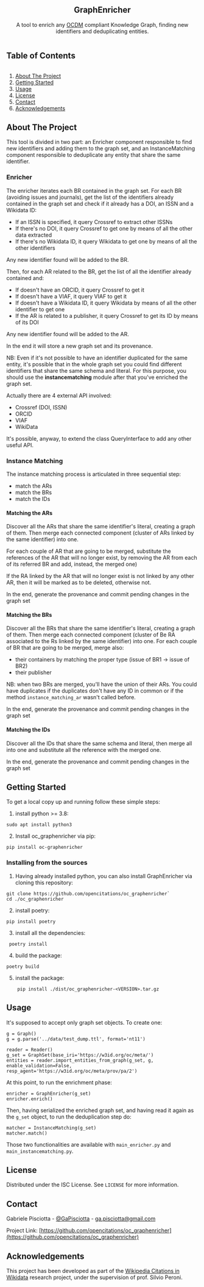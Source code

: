 <p align="center">

  <h2 align="center">GraphEnricher</h3>
  <p align="center">
    A tool to enrich any <a href="http://opencitations.net/model">OCDM</a> compliant Knowledge Graph, finding new identifiers
and deduplicating entities.
</p>

<!-- TABLE OF CONTENTS -->
  <summary><h2 style="display: inline-block">Table of Contents</h2></summary>
  <ol>
    <li>
      <a href="#about-the-project">About The Project</a>
    </li>
    <li>
      <a href="#getting-started">Getting Started</a>
    </li>
    <li><a href="#usage">Usage</a></li>
    <li><a href="#license">License</a></li>
    <li><a href="#contact">Contact</a></li>
    <li><a href="#acknowledgements">Acknowledgements</a></li>
  </ol>



<!-- ABOUT THE PROJECT -->
## About The Project

This tool is divided in two part: an Enricher component responsible to find new identifiers and adding them to the 
graph set, and an InstanceMatching component responsible to deduplicate any entity that share the same identifier.
### Enricher
The enricher iterates each BR contained in the graph set.
For each BR (avoiding issues and journals), get the list of the identifiers already
contained in the graph set and check if it already has a DOI, an ISSN and a Wikidata ID:
- If an ISSN is specified, it query Crossref to extract other ISSNs
- If there's no DOI, it query Crossref to get one by means of all the other data extracted
- If there's no Wikidata ID, it query Wikidata to get one by means of all the other identifiers

Any new identifier found will be added to the BR.
  
Then, for each AR related to the BR, get the list of all the identifier already contained and:
- If doesn't have an ORCID, it query Crossref to get it
- If doesn't have a VIAF, it query VIAF to get it
- If doesn't have a Wikidata ID, it query Wikidata by means of all the other identifier to get one
- If the AR is related to a publisher, it query Crossref to get its ID by means of its DOI

Any new identifier found will be added to the AR.

In the end it will store a new graph set and its provenance.

NB: Even if it's not possible to have an identifier duplicated for the same entity, it's possible that in
the whole graph set you could find different identifiers that share the same schema and literal. For this
purpose, you should use the **instancematching** module after that you've enriched the graph set.

Actually there are 4 external API involved:
- Crossref (DOI, ISSN)
- ORCID
- VIAF
- WikiData 

It's possible, anyway, to extend the class QueryInterface to add any other useful API.

### Instance Matching
The instance matching process is articulated in three sequential step:
- match the ARs
- match the BRs
- match the IDs

#### Matching the ARs 
Discover all the ARs that share the same identifier's literal, creating a graph of them.
Then merge each connected component (cluster of ARs linked by the same identifier) into one.

For each couple of AR that are going to be merged, substitute the references of the AR that will no longer
exist, by removing the AR  from each of its referred BR and add, instead, the merged one)

If the RA linked by the AR that will no longer exist is not linked by any other AR, then
it will be marked as to be deleted, otherwise not.

In the end, generate the provenance and commit pending changes in the graph set

#### Matching the BRs

Discover all the BRs that share the same identifier's literal, creating a graph of them.
Then merge each connected component (cluster of Be RA associated to the Rs linked by the same identifier) into one.
For each couple of BR that are going to be merged, merge also:
 - their containers by matching the proper type (issue of BR1 -> issue of BR2)
 - their publisher

NB: when two BRs are merged, you'll have the union of their ARs. You could have duplicates if the duplicates 
don't have any ID in common or if the method `instance_matching_ar` wasn't called before.

In the end, generate the provenance and commit pending changes in the graph set

#### Matching the IDs
Discover all the IDs that share the same schema and literal, then merge all into one
and substitute all the reference with the merged one.

In the end, generate the provenance and commit pending changes in the graph set

<!-- GETTING STARTED -->
## Getting Started

To get a local copy up and running follow these simple steps:
1. install python >= 3.8:

```sudo apt install python3```

2. Install oc_graphenricher via pip:
```
pip install oc-graphenricher
```

### Installing from the sources
1. Having already installed python, you can also install GraphEnricher via cloning this repository: 
```
git clone https://github.com/opencitations/oc_graphenricher`
cd ./oc_graphenricher
```
2. install poetry:

```pip install poetry```

3. install all the dependencies:

``` poetry install```

4. build the package:

```poetry build```

5. install the package:

```    pip install ./dist/oc_graphenricher-<VERSION>.tar.gz```



<!-- USAGE EXAMPLES -->
## Usage
It's supposed to accept only graph set objects. To create one:

```
g = Graph()
g = g.parse('../data/test_dump.ttl', format='nt11')

reader = Reader()
g_set = GraphSet(base_iri='https://w3id.org/oc/meta/')
entities = reader.import_entities_from_graph(g_set, g, enable_validation=False, resp_agent='https://w3id.org/oc/meta/prov/pa/2')
```
At this point, to run the enrichment phase:
```
enricher = GraphEnricher(g_set)
enricher.enrich()
```
Then, having serialized the enriched graph set, and having read it again as the
`g_set` object, to run the deduplication step do:

```
matcher = InstanceMatching(g_set)
matcher.match()
```

Those two functionalities are available with `main_enricher.py` and `main_instancematching.py`.





<!-- LICENSE -->
## License

Distributed under the ISC License. See `LICENSE` for more information.



<!-- CONTACT -->
## Contact

Gabriele Pisciotta - [@GaPisciotta](https://twitter.com/GaPisciotta) - ga.pisciotta@gmail.com

Project Link: [https://github.com/opencitations/oc_graphenricher](https://github.com/opencitations/oc_graphenricher)



<!-- ACKNOWLEDGEMENTS -->
## Acknowledgements
This project has been developed as part of the 
[Wikipedia Citations in Wikidata](https://meta.wikimedia.org/wiki/Wikicite/grant/Wikipedia_Citations_in_Wikidata) 
research project, under the supervision of prof. Silvio Peroni.




<!-- MARKDOWN LINKS & IMAGES -->
<!-- https://www.markdownguide.org/basic-syntax/#reference-style-links -->
